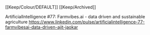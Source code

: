 [[Keep/Colour/DEFAULT]] [[Keep/Archived]] 

ArtificialIntelligence #77: Farmvibes.ai - data driven and sustainable agriculture
https://www.linkedin.com/pulse/artificialintelligence-77-farmvibesai-data-driven-ajit-jaokar
